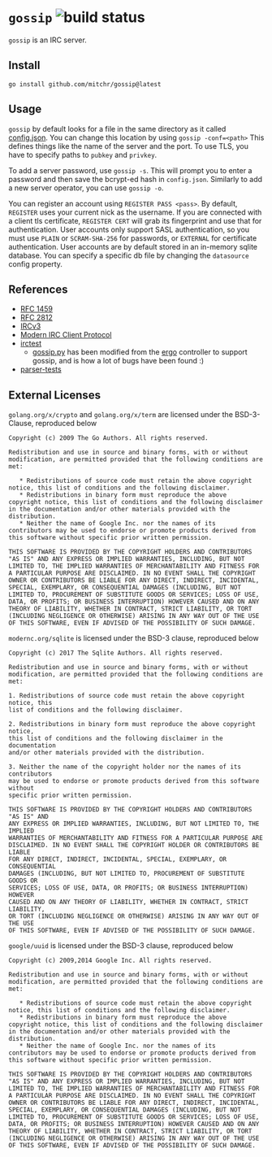 # `gossip` ![build status](https://github.com/mitchr/gossip/actions/workflows/go.yml/badge.svg)
`gossip` is an IRC server.

## Install
`go install github.com/mitchr/gossip@latest`

## Usage
`gossip` by default looks for a file in the same directory as it called [config.json](config.json). You can change this location by using `gossip -conf=<path>` This defines things like the name of the server and the port. To use TLS, you have to specify paths to `pubkey` and `privkey`.

To add a server password, use `gossip -s`. This will prompt you to enter a password and then save the bcrypt-ed hash in `config.json`. Similarly to add a new server operator, you can use `gossip -o`.

You can register an account using `REGISTER PASS <pass>`. By default, `REGISTER` uses your current nick as the username. If you are connected with a client tls certificate, `REGISTER CERT` will grab its fingerprint and use that for authentication. User accounts only support SASL authentication, so you must use `PLAIN` or `SCRAM-SHA-256` for passwords, or `EXTERNAL` for certificate authentication. User accounts are by default stored in an in-memory sqlite database. You can specify a specific db file by changing the `datasource` config property. 

## References
- [RFC 1459](https://datatracker.ietf.org/doc/html/rfc1459)
- [RFC 2812](https://datatracker.ietf.org/doc/html/rfc2812)
- [IRCv3](https://ircv3.net/irc/)
- [Modern IRC Client Protocol](https://modern.ircdocs.horse/)
- [irctest](https://github.com/progval/irctest)
   - [gossip.py](gossip.py) has been modified from the [ergo](https://github.com/progval/irctest/blob/master/irctest/controllers/ergo.py) controller to support gossip, and is how a lot of bugs have been found :)
- [parser-tests](https://github.com/ircdocs/parser-tests)

## External Licenses
`golang.org/x/crypto` and `golang.org/x/term` are licensed under the BSD-3-Clause, reproduced below

```
Copyright (c) 2009 The Go Authors. All rights reserved.

Redistribution and use in source and binary forms, with or without
modification, are permitted provided that the following conditions are
met:

   * Redistributions of source code must retain the above copyright
notice, this list of conditions and the following disclaimer.
   * Redistributions in binary form must reproduce the above
copyright notice, this list of conditions and the following disclaimer
in the documentation and/or other materials provided with the
distribution.
   * Neither the name of Google Inc. nor the names of its
contributors may be used to endorse or promote products derived from
this software without specific prior written permission.

THIS SOFTWARE IS PROVIDED BY THE COPYRIGHT HOLDERS AND CONTRIBUTORS
"AS IS" AND ANY EXPRESS OR IMPLIED WARRANTIES, INCLUDING, BUT NOT
LIMITED TO, THE IMPLIED WARRANTIES OF MERCHANTABILITY AND FITNESS FOR
A PARTICULAR PURPOSE ARE DISCLAIMED. IN NO EVENT SHALL THE COPYRIGHT
OWNER OR CONTRIBUTORS BE LIABLE FOR ANY DIRECT, INDIRECT, INCIDENTAL,
SPECIAL, EXEMPLARY, OR CONSEQUENTIAL DAMAGES (INCLUDING, BUT NOT
LIMITED TO, PROCUREMENT OF SUBSTITUTE GOODS OR SERVICES; LOSS OF USE,
DATA, OR PROFITS; OR BUSINESS INTERRUPTION) HOWEVER CAUSED AND ON ANY
THEORY OF LIABILITY, WHETHER IN CONTRACT, STRICT LIABILITY, OR TORT
(INCLUDING NEGLIGENCE OR OTHERWISE) ARISING IN ANY WAY OUT OF THE USE
OF THIS SOFTWARE, EVEN IF ADVISED OF THE POSSIBILITY OF SUCH DAMAGE.
```

`modernc.org/sqlite` is licensed under the BSD-3 clause, reproduced below

```
Copyright (c) 2017 The Sqlite Authors. All rights reserved.

Redistribution and use in source and binary forms, with or without
modification, are permitted provided that the following conditions are met:

1. Redistributions of source code must retain the above copyright notice, this
list of conditions and the following disclaimer.

2. Redistributions in binary form must reproduce the above copyright notice,
this list of conditions and the following disclaimer in the documentation
and/or other materials provided with the distribution.

3. Neither the name of the copyright holder nor the names of its contributors
may be used to endorse or promote products derived from this software without
specific prior written permission.

THIS SOFTWARE IS PROVIDED BY THE COPYRIGHT HOLDERS AND CONTRIBUTORS "AS IS" AND
ANY EXPRESS OR IMPLIED WARRANTIES, INCLUDING, BUT NOT LIMITED TO, THE IMPLIED
WARRANTIES OF MERCHANTABILITY AND FITNESS FOR A PARTICULAR PURPOSE ARE
DISCLAIMED. IN NO EVENT SHALL THE COPYRIGHT HOLDER OR CONTRIBUTORS BE LIABLE
FOR ANY DIRECT, INDIRECT, INCIDENTAL, SPECIAL, EXEMPLARY, OR CONSEQUENTIAL
DAMAGES (INCLUDING, BUT NOT LIMITED TO, PROCUREMENT OF SUBSTITUTE GOODS OR
SERVICES; LOSS OF USE, DATA, OR PROFITS; OR BUSINESS INTERRUPTION) HOWEVER
CAUSED AND ON ANY THEORY OF LIABILITY, WHETHER IN CONTRACT, STRICT LIABILITY,
OR TORT (INCLUDING NEGLIGENCE OR OTHERWISE) ARISING IN ANY WAY OUT OF THE USE
OF THIS SOFTWARE, EVEN IF ADVISED OF THE POSSIBILITY OF SUCH DAMAGE.
```

`google/uuid` is licensed under the BSD-3 clause, reproduced below

```
Copyright (c) 2009,2014 Google Inc. All rights reserved.

Redistribution and use in source and binary forms, with or without
modification, are permitted provided that the following conditions are
met:

   * Redistributions of source code must retain the above copyright
notice, this list of conditions and the following disclaimer.
   * Redistributions in binary form must reproduce the above
copyright notice, this list of conditions and the following disclaimer
in the documentation and/or other materials provided with the
distribution.
   * Neither the name of Google Inc. nor the names of its
contributors may be used to endorse or promote products derived from
this software without specific prior written permission.

THIS SOFTWARE IS PROVIDED BY THE COPYRIGHT HOLDERS AND CONTRIBUTORS
"AS IS" AND ANY EXPRESS OR IMPLIED WARRANTIES, INCLUDING, BUT NOT
LIMITED TO, THE IMPLIED WARRANTIES OF MERCHANTABILITY AND FITNESS FOR
A PARTICULAR PURPOSE ARE DISCLAIMED. IN NO EVENT SHALL THE COPYRIGHT
OWNER OR CONTRIBUTORS BE LIABLE FOR ANY DIRECT, INDIRECT, INCIDENTAL,
SPECIAL, EXEMPLARY, OR CONSEQUENTIAL DAMAGES (INCLUDING, BUT NOT
LIMITED TO, PROCUREMENT OF SUBSTITUTE GOODS OR SERVICES; LOSS OF USE,
DATA, OR PROFITS; OR BUSINESS INTERRUPTION) HOWEVER CAUSED AND ON ANY
THEORY OF LIABILITY, WHETHER IN CONTRACT, STRICT LIABILITY, OR TORT
(INCLUDING NEGLIGENCE OR OTHERWISE) ARISING IN ANY WAY OUT OF THE USE
OF THIS SOFTWARE, EVEN IF ADVISED OF THE POSSIBILITY OF SUCH DAMAGE.
```
